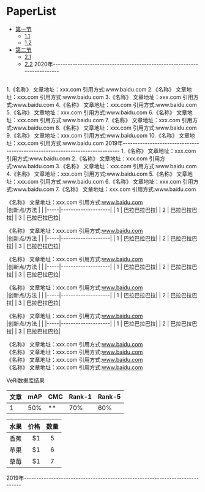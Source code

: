 # PaperList
*   [第一节](#第一节)
    *   [1.1](#1.1)
    *   [1.2](#1.2)
*   [第二节](#第二节)
    *   [2.1](#2.1)
    *   [2.2](#2.2)
2020年-------------------------------------------------------------------------   
  <h2 id="1.1"></h2>   
  1.《名称》                          文章地址：xxx.com         引用方式:www.baidu.com      
  2.《名称》                           文章地址：xxx.com         引用方式:www.baidu.com      
  3.《名称》                           文章地址：xxx.com         引用方式:www.baidu.com      
  4.《名称》                           文章地址：xxx.com         引用方式:www.baidu.com      
  5.《名称》                           文章地址：xxx.com         引用方式:www.baidu.com      
  6.《名称》                           文章地址：xxx.com         引用方式:www.baidu.com      
  7.《名称》                           文章地址：xxx.com         引用方式:www.baidu.com      
  8.《名称》                           文章地址：xxx.com         引用方式:www.baidu.com      
  9.《名称》                           文章地址：xxx.com         引用方式:www.baidu.com      
  10.《名称》                           文章地址：xxx.com         引用方式:www.baidu.com      
2019年-----------------------------------------------------------------------------
  1.《名称》                           文章地址：xxx.com         引用方式:www.baidu.com      
  2.《名称》                           文章地址：xxx.com         引用方式:www.baidu.com      
  3.《名称》                           文章地址：xxx.com         引用方式:www.baidu.com      
  4.《名称》                           文章地址：xxx.com         引用方式:www.baidu.com      
  5.《名称》                           文章地址：xxx.com         引用方式:www.baidu.com      
  6.《名称》                           文章地址：xxx.com         引用方式:www.baidu.com      
  7.《名称》                           文章地址：xxx.com         引用方式:www.baidu.com      
  





《名称》                           文章地址：xxx.com         引用方式:www.baidu.com      
|创新点/方法 |     |
|-----|--------------------|
| 1   | 巴拉巴拉巴拉|
| 2   | 巴拉巴拉巴拉|
| 3   | 巴拉巴拉巴拉|


《名称》                           文章地址：xxx.com         引用方式:www.baidu.com      
|创新点/方法 |     |
|-----|--------------------|
| 1   | 巴拉巴拉巴拉|
| 2   | 巴拉巴拉巴拉|
| 3   | 巴拉巴拉巴拉|

《名称》                           文章地址：xxx.com         引用方式:www.baidu.com      
|创新点/方法 |     |
|-----|--------------------|
| 1   | 巴拉巴拉巴拉|
| 2   | 巴拉巴拉巴拉|
| 3   | 巴拉巴拉巴拉|

《名称》                           文章地址：xxx.com         引用方式:www.baidu.com     
|创新点/方法 |     |
|-----|--------------------|
| 1   | 巴拉巴拉巴拉|
| 2   | 巴拉巴拉巴拉|
| 3   | 巴拉巴拉巴拉|

《名称》                           文章地址：xxx.com         引用方式:www.baidu.com      
|创新点/方法 |     |
|-----|--------------------|
| 1   | 巴拉巴拉巴拉|
| 2   | 巴拉巴拉巴拉|
| 3   | 巴拉巴拉巴拉|

《名称》                           文章地址：xxx.com         引用方式:www.baidu.com      
《名称》                           文章地址：xxx.com         引用方式:www.baidu.com      
《名称》                           文章地址：xxx.com         引用方式:www.baidu.com      
《名称》                           文章地址：xxx.com         引用方式:www.baidu.com      



VeRi数据库结果

|文章 | mAP | CMC | Rank-1 | Rank-5|
|-----|-----|-----|--------|-------|
| 1   | 50% |  ** |  70%  |  60% |


| 水果        | 价格    |  数量  |
| --------   | -----:   | :----: |
| 香蕉        | $1      |   5    |
| 苹果        | $1      |   6    |
| 草莓        | $1      |   7    |














2019年-----------------------------------------------------------------------------
